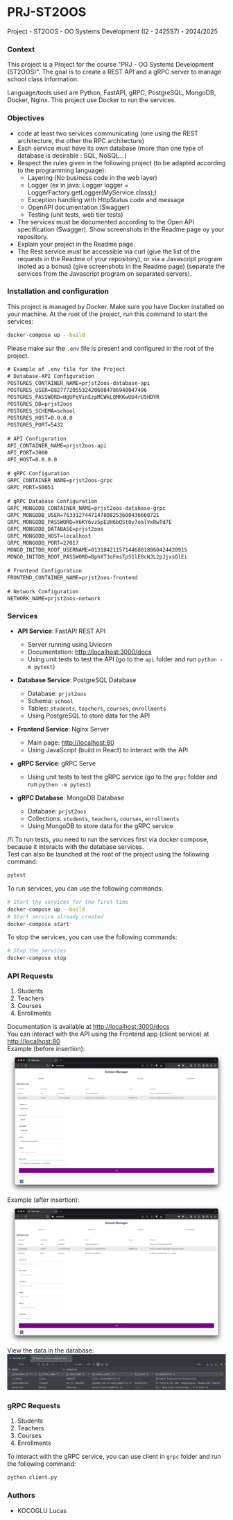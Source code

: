 # PRJ-ST2OOS
Project - ST2OOS - OO Systems Development (I2 - 2425S7) - 2024/2025

### Context

This project is a Project for the course "PRJ - OO Systems Development (ST2OOS)". The goal is to create a REST API and a gRPC server to manage school class information.

Language/tools used are Python, FastAPI, gRPC, PostgreSQL, MongoDB, Docker, Nginx.
This project use Docker to run the services.

### Objectives

- code at least two services communicating (one using the REST architecture, the
other the RPC architecture)
- Each service must have its own database (more than one type of database is
desirable : SQL, NoSQL…)
- Respect the rules given in the following project (to be adapted according to the
programming language):
  - Layering (No business code in the web layer)
  - Logger (ex in java: Logger logger = LoggerFactory.getLogger(MyService.class);)
  - Exception handling with HttpStatus code and message
  - OpenAPI documentation (Swagger)
  - Testing (unit tests, web tier tests)
- The services must be documented according to the Open API specification
(Swagger). Show screenshots in the Readme page oy your repository.
- Explain your project in the Readme page.
- The Rest service must be accessible via curl (give the list of the requests in the
Readme of your repository), or via a Javascript program (noted as a bonus) (give
screenshots in the Readme page) (separate the services from the Javascript
program on separated servers).

### Installation and configuration

This project is managed by Docker. Make sure you have Docker installed on your machine.
At the root of the project, run this command to start the services:
```bash
docker-compose up --build
```

Please make sur the `.env` file is present and configured in the root of the project.
```dotenv
# Example of .env file for the Project
# Database-API Configuration
POSTGRES_CONTAINER_NAME=prjst2oos-database-api
POSTGRES_USER=8827772055324206084786940047496
POSTGRES_PASSWORD=HgUPqVinEzpMCWkLQMKKwUU4rU5HDYR
POSTGRES_DB=prjst2oos
POSTGRES_SCHEMA=school
POSTGRES_HOST=0.0.0.0
POSTGRES_PORT=5432

# API Configuration
API_CONTAINER_NAME=prjst2oos-api
API_PORT=3000
API_HOST=0.0.0.0

# gRPC Configuration
GRPC_CONTAINER_NAME=prjst2oos-grpc
GRPC_PORT=50051

# gRPC Database Configuration
GRPC_MONGODB_CONTAINER_NAME=prjst2oos-database-grpc
GRPC_MONGODB_USER=7633127447147808253600436660721
GRPC_MONGODB_PASSWORD=X6KY6vz5pEUH6bQSt0y7oalVxRwTd7E
GRPC_MONGODB_DATABASE=prjst2oos
GRPC_MONGODB_HOST=localhost
GRPC_MONGODB_PORT=27017
MONGO_INITDB_ROOT_USERNAME=0131842115714468018860424420915
MONGO_INITDB_ROOT_PASSWORD=BphXT3oFmsTp51lE8cWJL2pJjxsOlEi

# Frontend Configuration
FRONTEND_CONTAINER_NAME=prjst2oos-frontend

# Network Configuration
NETWORK_NAME=prjst2oos-network
```

### Services

- **API Service**: FastAPI REST API
  - Server running using Uvicorn
  - Documentation: [http://localhost:3000/docs](http://localhost:3000/docs)
  - Using unit tests to test the API (go to the `api` folder and run `python -m pytest`)

- **Database Service**: PostgreSQL Database
  - Database: `prjst2oos`
  - Schema: `school`
  - Tables: `students`, `teachers`, `courses`, `enrollments`
  - Using PostgreSQL to store data for the API

- **Frontend Service**: Nginx Server
  - Main page: [http://localhost:80](http://localhost:80)
  - Using JavaScript (build in React) to interact with the API

- **gRPC Service**: gRPC Serve
  - Using unit tests to test the gRPC service (go to the `grpc` folder and run `python -m pytest`)

- **gRPC Database**: MongoDB Database
  - Database: `prjst2oos`
  - Collections: `students`, `teachers`, `courses`, `enrollments`
  - Using MongoDB to store data for the gRPC service

/!\ To run tests, you need to run the services first via docker compose, because it interacts with the database services.<br>
Test can also be launched at the root of the project using the following command:
```bash
pytest
```

To run services, you can use the following commands:
```bash
# Start the services for the first time
docker-compose up --build
# Start service already created
docker-compose start
```

To stop the services, you can use the following commands:
```bash
# Stop the services
docker-compose stop
```

### API Requests

1. Students
2. Teachers
3. Courses
4. Enrollments

Documentation is available at [http://localhost:3000/docs](http://localhost:3000/docs)<br>
You can interact with the API using the Frontend app (client service) at [http://localhost:80](http://localhost:80)<br>
Example (before insertion):<br>
![Frontend](https://raw.githubusercontent.com/LucasKoc/PRJ-ST2OOS/refs/heads/main/ressources/Screenshot%202024-11-03%20at%2018.20.12.png)<br>
Example (after insertion):<br>
![Frontend](https://raw.githubusercontent.com/LucasKoc/PRJ-ST2OOS/refs/heads/main/ressources/Screenshot%202024-11-03%20at%2018.20.55.png)<br>
View the data in the database:<br>
![Frontend](https://raw.githubusercontent.com/LucasKoc/PRJ-ST2OOS/refs/heads/main/ressources/Screenshot%202024-11-03%20at%2018.21.52.png)<br>

### gRPC Requests

1. Students
2. Teachers
3. Courses
4. Enrollments

To interact with the gRPC service, you can use client in `grpc` folder and run the following command:
```bash
python client.py
```

### Authors

- KOCOGLU Lucas